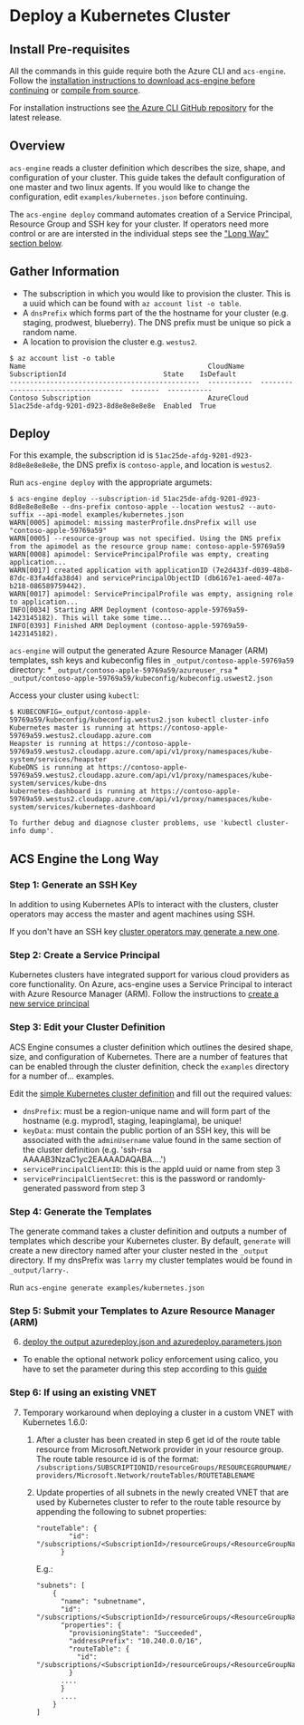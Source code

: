 # Deploy a Kubernetes Cluster

## Install Pre-requisites

All the commands in this guide require both the Azure CLI and `acs-engine`. Follow the [installation instructions to download acs-engine before continuing](../acsengine.md#install-acs-engine) or [compile from source](../acsengine.md#build-from-source).

For installation instructions see [the Azure CLI GitHub repository](https://github.com/Azure/azure-cli#installation) for the latest release.

## Overview

`acs-engine` reads a cluster definition which describes the size, shape, and configuration of your cluster. This guide takes the default configuration of one master and two linux agents. If you would like to change the configuration, edit `examples/kubernetes.json` before continuing.

The `acs-engine deploy` command automates creation of a Service Principal, Resource Group and SSH key for your cluster. If operators need more control or are are intersted in the individual steps see the ["Long Way" section below](#the-long-way).

## Gather Information

* The subscription in which you would like to provision the cluster. This is a uuid which can be found with `az account list -o table`.
* A `dnsPrefix` which forms part of the the hostname for your cluster (e.g. staging, prodwest, blueberry). The DNS prefix must be unique so pick a random name.
* A location to provision the cluster e.g. `westus2`.

```
$ az account list -o table
Name                                             CloudName    SubscriptionId                        State    IsDefault
-----------------------------------------------  -----------  ------------------------------------  -------  -----------
Contoso Subscription                             AzureCloud   51ac25de-afdg-9201-d923-8d8e8e8e8e8e  Enabled  True
```

## Deploy

For this example, the subscription id is `51ac25de-afdg-9201-d923-8d8e8e8e8e8e`, the DNS prefix is `contoso-apple`, and location is `westus2`.

Run `acs-engine deploy` with the appropriate argumets:

```
$ acs-engine deploy --subscription-id 51ac25de-afdg-9201-d923-8d8e8e8e8e8e --dns-prefix contoso-apple --location westus2 --auto-suffix --api-model examples/kubernetes.json
WARN[0005] apimodel: missing masterProfile.dnsPrefix will use "contoso-apple-59769a59"
WARN[0005] --resource-group was not specified. Using the DNS prefix from the apimodel as the resource group name: contoso-apple-59769a59
WARN[0008] apimodel: ServicePrincipalProfile was empty, creating application...
WARN[0017] created application with applicationID (7e2d433f-d039-48b8-87dc-83fa4dfa38d4) and servicePrincipalObjectID (db6167e1-aeed-407a-b218-086589759442).
WARN[0017] apimodel: ServicePrincipalProfile was empty, assigning role to application...
INFO[0034] Starting ARM Deployment (contoso-apple-59769a59-1423145182). This will take some time...
INFO[0393] Finished ARM Deployment (contoso-apple-59769a59-1423145182).
```

`acs-engine` will output the generated Azure Resource Manager (ARM) templates, ssh keys and kubeconfig files in `_output/contoso-apple-59769a59` directory:
    * `_output/contoso-apple-59769a59/azureuser_rsa`
    * `_output/contoso-apple-59769a59/kubeconfig/kubeconfig.uswest2.json`

Access your cluster using `kubectl`:

```
$ KUBECONFIG=_output/contoso-apple-59769a59/kubeconfig/kubeconfig.westus2.json kubectl cluster-info
Kubernetes master is running at https://contoso-apple-59769a59.westus2.cloudapp.azure.com
Heapster is running at https://contoso-apple-59769a59.westus2.cloudapp.azure.com/api/v1/proxy/namespaces/kube-system/services/heapster
KubeDNS is running at https://contoso-apple-59769a59.westus2.cloudapp.azure.com/api/v1/proxy/namespaces/kube-system/services/kube-dns
kubernetes-dashboard is running at https://contoso-apple-59769a59.westus2.cloudapp.azure.com/api/v1/proxy/namespaces/kube-system/services/kubernetes-dashboard

To further debug and diagnose cluster problems, use 'kubectl cluster-info dump'.
```

<a href="#the-long-way"></a>

## ACS Engine the Long Way

### Step 1: Generate an SSH Key

In addition to using Kubernetes APIs to interact with the clusters, cluster operators may access the master and agent machines using SSH.

If you don't have an SSH key [cluster operators may generate a new one](../ssh.md#ssh-key-generation).

### Step 2: Create a Service Principal

Kubernetes clusters have integrated support for various cloud providers as core functionality. On Azure, acs-engine uses a Service Principal to interact with Azure Resource Manager (ARM). Follow the instructions to [create a new service principal](../serviceprincipal.md)

### Step 3: Edit your Cluster Definition

ACS Engine consumes a cluster definition which outlines the desired shape, size, and configuration of Kubernetes. There are a number of features that can be enabled through the cluster definition, check the `examples` directory for a number of... examples.

Edit the [simple Kubernetes cluster definition](../examples/kubernetes.json) and fill out the required values:

* `dnsPrefix`: must be a region-unique name and will form part of the hostname (e.g. myprod1, staging, leapinglama), be unique!
* `keyData`: must contain the public portion of an SSH key, this will be associated with the `adminUsername` value found in the same section of the cluster definition (e.g. 'ssh-rsa AAAAB3NzaC1yc2EAAAADAQABA....')
* `servicePrincipalClientID`: this is the appId uuid or name from step 3
* `servicePrincipalClientSecret`: this is the password or randomly-generated password from step 3

### Step 4: Generate the Templates

The generate command takes a cluster definition and outputs a number of templates which describe your Kubernetes cluster. By default, `generate` will create a new directory named after your cluster nested in the `_output` directory. If my dnsPrefix was `larry` my cluster templates would be found in `_output/larry-`.

Run `acs-engine generate examples/kubernetes.json`

### Step 5: Submit your Templates to Azure Resource Manager (ARM)

6. [deploy the output azuredeploy.json and azuredeploy.parameters.json](../acsengine.md#deployment-usage)
  * To enable the optional network policy enforcement using calico, you have to
    set the parameter during this step according to this [guide](../kuberntes.md#optional-enable-network-policy-enforcement-using-calico)


### Step 6: If using an existing VNET

7. Temporary workaround when deploying a cluster in a custom VNET with
   Kubernetes 1.6.0:
    1. After a cluster has been created in step 6 get id of the route table resource from Microsoft.Network provider in your resource group. 
       The route table resource id is of the format:
       `/subscriptions/SUBSCRIPTIONID/resourceGroups/RESOURCEGROUPNAME/providers/Microsoft.Network/routeTables/ROUTETABLENAME`
    2. Update properties of all subnets in the newly created VNET that are used by Kubernetes cluster to refer to the route table resource by appending the following to subnet properties:
        ```shell
        "routeTable": {
                "id": "/subscriptions/<SubscriptionId>/resourceGroups/<ResourceGroupName>/providers/Microsoft.Network/routeTables/<RouteTableResourceName>"
              }
        ```

        E.g.:
        ```shell
        "subnets": [
            {
              "name": "subnetname",
              "id": "/subscriptions/<SubscriptionId>/resourceGroups/<ResourceGroupName>/providers/Microsoft.Network/virtualNetworks/<VirtualNetworkName>/subnets/<SubnetName>",
              "properties": {
                "provisioningState": "Succeeded",
                "addressPrefix": "10.240.0.0/16",
                "routeTable": {
                  "id": "/subscriptions/<SubscriptionId>/resourceGroups/<ResourceGroupName>/providers/Microsoft.Network/routeTables/<RouteTableResourceName>"
                }
              ....
              }
              ....
            }
        ]
        ```
